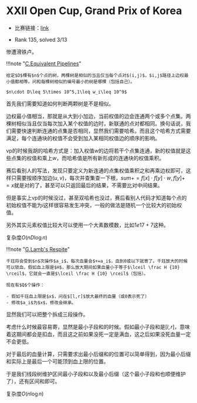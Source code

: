 # XXII Open Cup, Grand Prix of Korea

- 比赛链接：[link](https://codeforces.com/gym/103371)

- Rank 135, solved 3/13

惨遭滑铁卢。

!!!note "[C.Equivalent Pipelines](https://codeforces.com/gym/103371/problem/C)"

    给定$D$棵有$n$个点的树，两棵树是相似的当且仅当每个点对$(i,j)$，$i,j$路径上边权最小值都相等。问和每棵树相似的编号最小的树是哪棵（包括自己）。

    $n\cdot D\leq 5\times 10^5,1\leq w_i\leq 10^9$

首先我们需要知道如何判断两颗树是不是相似。

边权最小值相当，那就是从大到小加边，当前权值的边会连通两个或多个点集。两棵树相似当且仅当每次加入某个权值的边时，新联通的点对都相同。换句话说，我们需要快速判断连通的点集是否相同，显然我们需要哈希。而且这个哈希方式需要满足，每个连通块的权值不会受到加入某相同权值边的顺序的影响。

vp的时候我胡的哈希方式是：加入权值$w$的边将若干个点集连通，新的权值就是这些点集的权值和乘上$w$，而哈希值是所有新形成的连通块的权值乘积。

赛后看别人的写法，发现只要定义为新连通的点集权值乘积之和再乘边权即可，这样只需要按顺序加边$(u,v)$，每次并查集查一下根，$sum+=f[x]\cdot f[y]\cdot w,f[y]+=x$就是对的了，甚至可以只返回最后的结果，不需要比对中间结果。

但是事实上vp的时候没过，甚至双哈希也没过，赛后看别人代码才知道每个点的初始权值不能为$i$这样很容易发生冲突，一般的做法是随机一个比较大的初始权值。

另外其实元素权值比较大可以使用一个大素数模数，比如$1e17+7$这种。

复杂度$O(nD\log n)$

!!!note "[G.Lamb's Respite](https://codeforces.com/gym/103371/problem/G)"

    千珏将会受到$n$次操作$a_i$，每次血量会$+=a_i$，血到0或以下就寄了。千珏放大的时候可以锁血，假如血上限是$H$，那么放大期间如果血量小于等于$\lceil \frac H {10} \rceil$，它就会一直是$\lceil \frac H {10} \rceil$（包括）。

    现在有$Q$个操作：

    - 假如千珏血上限是$x$，问在$[l,r]$放大最终的血量（或0表示死了）
    - 修改$a_i$为$x$，修改会继承。

显然我们可以把整个拆成三段操作。

考虑什么时候最容易寄，显然是最小子段和的时候。假如最小子段和是$[l,r]$，意味着这期间都会是扣血，而且这之前如果没死一定是满血，这之后如果没死血量一定不会更低。

对于最后的血量计算，只需要求出最小后缀和的位置可以简单得到，因为最小后缀和实际上是最后一个可能顶到血上限的位置。

于是我们线段树维护区间最小子段和以及最小后缀（这个最小子段和也顺便维护了），还有区间和即可。

复杂度$O(n\log n)$